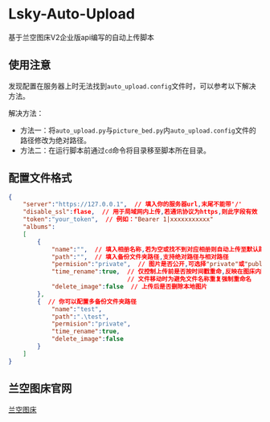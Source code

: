 # Lsky-Auto-Upload

基于兰空图床V2企业版api编写的自动上传脚本

## 使用注意

发现配置在服务器上时无法找到`auto_upload.config`文件时，可以参考以下解决方法。

解决方法：

* 方法一：将`auto_upload.py`与`picture_bed.py`内`auto_upload.config`文件的路径修改为绝对路径。
* 方法二：在运行脚本前通过`cd`命令将目录移至脚本所在目录。

## 配置文件格式

```json
{
    "server":"https://127.0.0.1",  // 填入你的服务器url,末尾不能带'/'
    "disable_ssl":flase,  // 用于局域网内上传,若通讯协议为https,则此字段有效
    "token":"your_token",  // 例如："Bearer 1|xxxxxxxxxxx"
    "albums":
    [
        {
            "name":"",  // 填入相册名称,若为空或找不到对应相册则自动上传至默认路径
            "path":"",  // 填入备份文件夹路径,支持绝对路径与相对路径
            "permision":"private",  // 图片是否公开,可选择"private"或"public"
            "time_rename":true,  // 仅控制上传前是否按时间戳重命,反映在图床内图片名称
            					 // 文件移动时为避免文件名称重复强制重命名 
            "delete_image":false  // 上传后是否删除本地图片
        },
        {  // 你可以配置多备份文件夹路径
            "name":"test",
            "path":".\test",
            "permision":"private",
            "time_rename":true,
            "delete_image":false
        }
    ]
}
```

## 兰空图床官网

[兰空图床](https://www.lsky.pro/)
